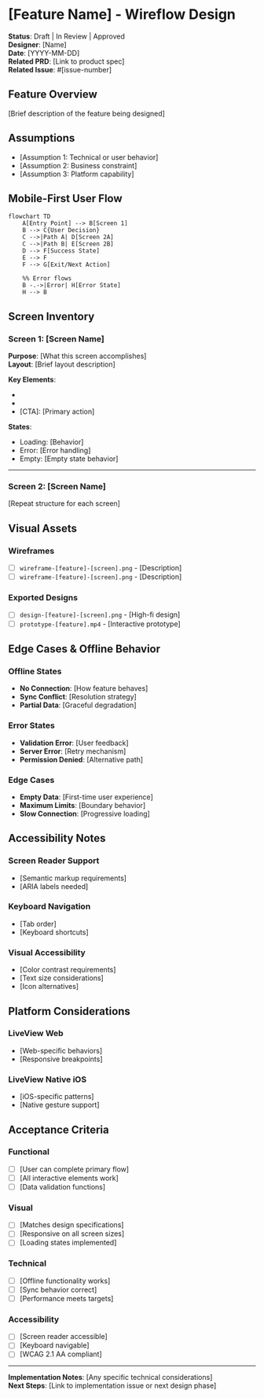 # [Feature Name] - Wireflow Design

**Status**: Draft | In Review | Approved  
**Designer**: [Name]  
**Date**: [YYYY-MM-DD]  
**Related PRD**: [Link to product spec]  
**Related Issue**: #[issue-number]

## Feature Overview

[Brief description of the feature being designed]

## Assumptions

- [Assumption 1: Technical or user behavior]
- [Assumption 2: Business constraint]
- [Assumption 3: Platform capability]

## Mobile-First User Flow

```mermaid
flowchart TD
    A[Entry Point] --> B[Screen 1]
    B --> C{User Decision}
    C -->|Path A| D[Screen 2A]
    C -->|Path B| E[Screen 2B]
    D --> F[Success State]
    E --> F
    F --> G[Exit/Next Action]
    
    %% Error flows
    B -.->|Error| H[Error State]
    H --> B
```

## Screen Inventory

### Screen 1: [Screen Name]
**Purpose**: [What this screen accomplishes]  
**Layout**: [Brief layout description]

**Key Elements**:
- [Element 1]: [Function]
- [Element 2]: [Function]
- [CTA]: [Primary action]

**States**:
- Loading: [Behavior]
- Error: [Error handling]
- Empty: [Empty state behavior]

---

### Screen 2: [Screen Name]
[Repeat structure for each screen]

## Visual Assets

### Wireframes
- [ ] `wireframe-[feature]-[screen].png` - [Description]
- [ ] `wireframe-[feature]-[screen].png` - [Description]

### Exported Designs
- [ ] `design-[feature]-[screen].png` - [High-fi design]
- [ ] `prototype-[feature].mp4` - [Interactive prototype]

## Edge Cases & Offline Behavior

### Offline States
- **No Connection**: [How feature behaves]
- **Sync Conflict**: [Resolution strategy]
- **Partial Data**: [Graceful degradation]

### Error States
- **Validation Error**: [User feedback]
- **Server Error**: [Retry mechanism]
- **Permission Denied**: [Alternative path]

### Edge Cases
- **Empty Data**: [First-time user experience]
- **Maximum Limits**: [Boundary behavior]
- **Slow Connection**: [Progressive loading]

## Accessibility Notes

### Screen Reader Support
- [Semantic markup requirements]
- [ARIA labels needed]

### Keyboard Navigation
- [Tab order]
- [Keyboard shortcuts]

### Visual Accessibility
- [Color contrast requirements]
- [Text size considerations]
- [Icon alternatives]

## Platform Considerations

### LiveView Web
- [Web-specific behaviors]
- [Responsive breakpoints]

### LiveView Native iOS
- [iOS-specific patterns]
- [Native gesture support]

## Acceptance Criteria

### Functional
- [ ] [User can complete primary flow]
- [ ] [All interactive elements work]
- [ ] [Data validation functions]

### Visual
- [ ] [Matches design specifications]
- [ ] [Responsive on all screen sizes]
- [ ] [Loading states implemented]

### Technical
- [ ] [Offline functionality works]
- [ ] [Sync behavior correct]
- [ ] [Performance meets targets]

### Accessibility
- [ ] [Screen reader accessible]
- [ ] [Keyboard navigable]
- [ ] [WCAG 2.1 AA compliant]

---

**Implementation Notes**: [Any specific technical considerations]  
**Next Steps**: [Link to implementation issue or next design phase]